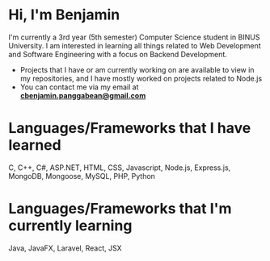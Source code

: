 # Hi, I'm Benjamin
I'm currently a 3rd year (5th semester) Computer Science student in BINUS University. I am interested in learning all things related to Web Development and Software Engineering with a focus on Backend Development. 
- Projects that I have or am currently working on are available to view in my repositories, and I have mostly worked on projects related to Node.js
- You can contact me via my email at **cbenjamin.panggabean@gmail.com**

# Languages/Frameworks that I have learned
C, C++, C#, ASP.NET, HTML, CSS, Javascript, Node.js, Express.js, MongoDB, Mongoose, MySQL, PHP, Python

# Languages/Frameworks that I'm currently learning
Java, JavaFX, Laravel, React, JSX

<!--
**nytrify/nytrify** is a ✨ _special_ ✨ repository because its `README.md` (this file) appears on your GitHub profile.

Here are some ideas to get you started:

- 🔭 I’m currently working on ...
- 🌱 I’m currently learning ...
- 👯 I’m looking to collaborate on ...
- 🤔 I’m looking for help with ...
- 💬 Ask me about ...
- 📫 How to reach me: ...
- 😄 Pronouns: ...
- ⚡ Fun fact: ...
-->
